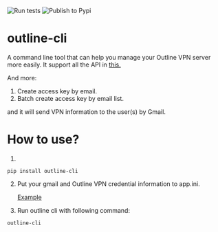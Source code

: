 ![Run tests](https://github.com/JMCFTW/outline-cli/workflows/Run%20tests/badge.svg)
![Publish to Pypi](https://github.com/JMCFTW/outline-cli/workflows/Publish%20to%20Pypi/badge.svg)

# outline-cli
A command line tool that can help you manage your Outline VPN server more easily.
It support all the API in [this.](https://redocly.github.io/redoc/?url=https://raw.githubusercontent.com/Jigsaw-Code/outline-server/master/src/shadowbox/server/api.yml)

And more:
1. Create access key by email.
2. Batch create access key by email list.

and it will send VPN information to the user(s) by Gmail.

# How to use?
1.
```
pip install outline-cli
```

2. Put your gmail and Outline VPN credential information to app.ini.

	[Example](example-app.ini)


3. Run outline cli with following command:
```
outline-cli
```
